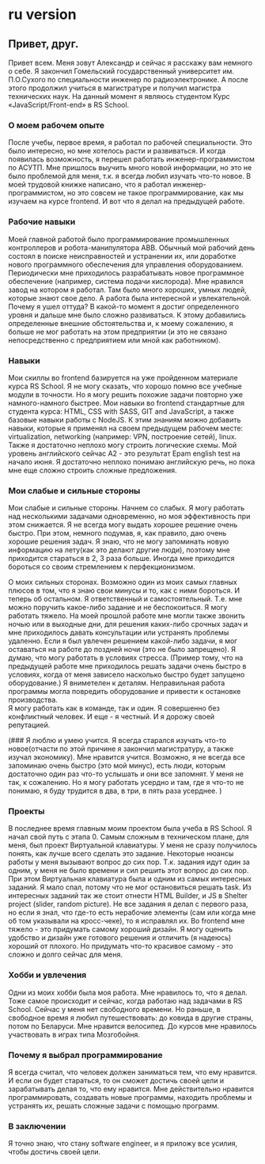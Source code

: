 # ru version

## Привет, друг. 
Привет всем. Меня зовут Александр и сейчас я расскажу вам немного о себе.
Я закончил Гомельский государственный университет им. П.О.Сухого по специальности инженер по радиоэлектронике. А после этого продолжил учиться в магистратуре и получил магистра технических наук. На данный момент я являюсь студентом Курс «JavaScript/Front-end» в RS School.

### О моем рабочем опыте  
После учебы, первое время, я работал по рабочей специальности. Это было интересно, но мне хотелось расти и развиваться. И когда появилась возможность, я перешел работать инженер-программистом по АСУТП.  Мне пришлось выучить много новой информации, но это не было проблемой для меня, т.к. я всегда любил изучать что-то новое.
В моей трудовой книжке написано, что я работал инженер-программистом, но это совсем не такое программирование, как мы изучаем на курсе frontend. И вот что я делал на предыдущей работе.

### Рабочие навыки
Моей главной работой было программирование промышленных контроллеров и робота-манипулятора ABB. Обычный мой рабочий день состоял в поиске неисправностей и устранении их, или доработке нового программного обеспечения для управления оборудованием. Периодически мне приходилось разрабатывать новое программное обеспечение (например, система подачи кислорода). 
Мне нравился завод на котором я работал. Там было много хороших, умных людей, которые знают свое дело. А работа была интересной и увлекательной.
Почему я ушел оттуда? В какой-то момент я достиг определенного уровня и дальше мне было сложно развиваться. К этому добавились определенные внешние обстоятельства и, к моему сожалению, я больше не мог работать на этом предприятии (и это не связано непосредственно с предприятием или мной как работником).
 
### Навыки
Мои скиллы во frontend базируется на уже пройденном материале курса RS School. Я не могу сказать, что хорошо помню все учебные модули в точности. Но я могу решить похожие задачи повторно уже намного-намного быстрее. Мои навыки во frontend стандартные для студента курса: HTML, CSS with SASS, GIT and JavaScript, а также базовые навыки работы с NodeJS.  К этим знаниям можно добавить навыки, которые я применял на своем предыдущем рабочем месте:  virtualization, networking (например: VPN, построение сетей), linux. Также я достаточно неплохо могу строить логические схемы.
Мой уровень английского сейчас A2 - это результат Epam english test на начало июня. Я достаточно неплохо понимаю английскую речь, но пока мне еще  сложно строить сложные предложения.

### Мои слабые и сильные стороны
 Мои слабые и сильные стороны. Начнем со слабых.
Я могу работать над несколькими задачами одновременно, но моя эффективность при этом снижается. 
Я не всегда могу выдать хорошее решение очень быстро. При этом, немного подумав, я, как правило, даю очень хорошие решения задач.
Я знаю, что не могу запоминать новую информацию на лету(как это делают другие люди), поэтому мне приходится стараться в 2, 3 раза больше.
Иногда мне приходится бороться со своим стремлением к перфекционизмом.

О моих сильных сторонах.
Возможно один из моих самых главных плюсов в том, что я знаю свои минусы и то, как с ними бороться. И теперь об остальном. 
Я ответственный и самостоятельный. Т.е. мне можно поручить какое-либо задание и не беспокоиться. 
Я могу работать тяжело.  На моей прошлой работе мне могли также звонить ночью или в выходные дни, для решения каких-либо срочных задач и мне приходилось давать консультации или устранять проблемы удаленно. Если я был увлечен решением какой-либо задачи, я мог оставаться на работе до поздней ночи (это не было запрещено).
Я думаю, что могу работать в условиях стресса. (Пример тому, что на предыдущей работе мне приходилось решать задачи очень быстро в условиях, когда от меня зависело насколько быстро будет запущено оборудование.) 
Я вниметелен к деталям. Неправильная работа программы могла повредить оборудование и привести к остановке производства.  
Я могу работать как в команде, так и один.
Я совершенно без конфликтный человек.
И еще - я честный. И я дорожу своей репутацией.

(### Я люблю и умею учится. 
Я всегда старался изучать что-то новое(отчасти по этой причине я закончил магистратуру, а также изучал экономику). Мне нравится учится. Возможно, я не всегда все запоминаю очень быстро (это мой минус), есть люди, которым достаточно один раз что-то услышать и они все запомнят. У меня не так, к сожалению. Но я могу работать усердно и там, где я что-то не понимаю, я буду трудится в два, в три, в пять раза усерднее. )

### Проекты
В последнее время главным моим проектом была учеба в RS School.  Я начал свой путь с этапа 0. 
Самым сложным в техническом плане, для меня, был проект Виртуальной клавиатуры. У меня не сразу получилось понять, как лучше всего сделать это задание. Некоторые нюансы работы у меня вызывают вопрос до сих пор. Т.к. задания идут один за одним, у меня не было времени и сил решить этот вопрос до сих пор. При этом Виртуальная клавиатура была и одним из самых интересных заданий. Я мало спал, потому что не мог остановиться решать task.
Из интересных заданий так же стоит отнести HTML Builder, и JS в Shelter project (slider, random picture). 
Не все задания я делал с первого раза, но если я знал, что где-то есть нерабочие элементы (сам или когда мне об том указывали на кросс-чеке), то я исправлял их.
Во frontend мне тяжело - это  придумать самому хороший дизайн. Я могу оценить удобство и дизайн уже готового решения и отличить (я надеюсь) хороший от плохого. Но придумать что-то красивое самому  - это сложно и долго сейчас для меня. 

### Хобби и увлечения
Одни из моих хобби была моя работа. Мне нравилось то, что я делал. Тоже самое происходит и сейчас, когда работаю над задачами в RS School. 
Сейчас у меня нет свободного времени. Но раньше, в свободное время я любил путешествовать: до ковида в другие страны, потом по Беларуси. Мне нравится велосипед. До курсов мне нравилось участвовать в играх типа Мозгобойня.

### Почему я выбрал программирование
Я всегда считал, что человек должен заниматься тем, что ему нравится. И если он будет стараться, то он сможет достичь своей цели и зарабатывать делая то, что ему нравится. Мне действительно нравится программировать, создавать новые программы, находить проблемы и устранять их, решать сложные задачи с помощью программ.

### В заключении
Я точно знаю, что стану software engineer, и я приложу все усилия, чтобы достичь своей цели. 
